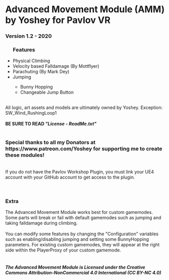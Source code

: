 <h1>Advanced Movement Module (AMM) by Yoshey for Pavlov VR</h1>
<h3>Version 1.2 - 2020</h3>
<ul><h3>Features</h3>
  <li>Physical Climbing</li>
  <li>Velocity based Falldamage (By Mottflyer)</li>
  <li>Parachuting (By Mark Dey)</li>
  <li>Jumping</li>
  <ul>
    <li>Bunny Hopping</li>
    <li>Changeable Jump Button</li>
  </ul>
</ul>
<br>
All logic, art assets and models are ultimately owned by Yoshey.
Exception: SW_Wind_RushingLoop1
<br>
<br>
<b>BE SURE TO READ <i>"License - ReadMe.txt"</i></b>
<br>
<br>
<h3>Special thanks to all my Donators at https://www.patreon.com/Yoshey for supporting me to create these modules!</h3>
<br>
If you do not have the Pavlov Workshop Plugin, you must link your UE4 account with your
GitHub account to get access to the plugin.
<br>
<br>
<br>
<h3>Extra</h3>
The Advanced Movement Module works best for custom gamemodes. Some parts will break or fail with default gamemodes such as jumping and taking falldamage during climbing.
<br>
<br>
You can modify some features by changing the "Configuration" variables such as enabling/disabling jumping and setting some BunnyHopping parameters. For existing custom gamemodes, they will appear at the right side within the PlayerProxy of your custom gamemode.
<br>
<br>
<h5>The Advanced Movement Module is Licensed under the
Creative Commons Attribution-NonCommercial 4.0 International (CC BY-NC 4.0)</h5>

